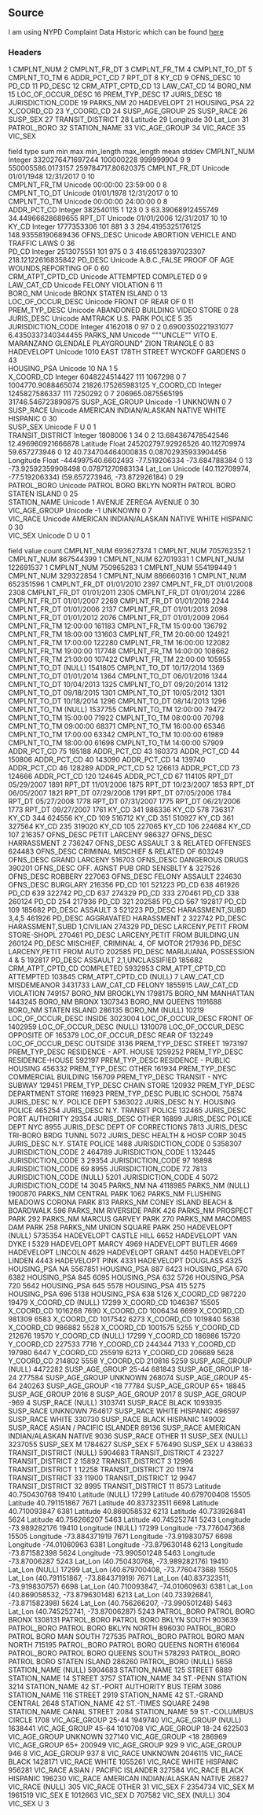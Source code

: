 ## Source

I am using NYPD Complaint Data Historic which can be found [here](https://data.cityofnewyork.us/Public-Safety/NYPD-Complaint-Data-Historic/qgea-i56i)


### Headers

1   CMPLNT_NUM
2   CMPLNT_FR_DT
3   CMPLNT_FR_TM
4   CMPLNT_TO_DT
5   CMPLNT_TO_TM
6   ADDR_PCT_CD
7   RPT_DT
8   KY_CD
9   OFNS_DESC
10  PD_CD
11  PD_DESC
12  CRM_ATPT_CPTD_CD
13  LAW_CAT_CD
14  BORO_NM
15  LOC_OF_OCCUR_DESC
16  PREM_TYP_DESC
17  JURIS_DESC
18  JURISDICTION_CODE
19  PARKS_NM
20  HADEVELOPT
21  HOUSING_PSA
22  X_COORD_CD
23  Y_COORD_CD
24  SUSP_AGE_GROUP
25  SUSP_RACE
26  SUSP_SEX
27  TRANSIT_DISTRICT
28  Latitude
29  Longitude
30  Lat_Lon
31  PATROL_BORO
32  STATION_NAME
33  VIC_AGE_GROUP
34  VIC_RACE
35  VIC_SEX


field              type     sum                 min                                                max                            min_length  max_length  mean                stddev
CMPLNT_NUM         Integer  3320276471697244    100000228                                          999999904                      9           9           550005586.0173157   259784717.80620375
CMPLNT_FR_DT       Unicode                      01/01/1948                                         12/31/2017                     0           10                              
CMPLNT_FR_TM       Unicode                      00:00:00                                           23:59:00                       0           8                               
CMPLNT_TO_DT       Unicode                      01/01/1978                                         12/31/2017                     0           10                              
CMPLNT_TO_TM       Unicode                      00:00:00                                           24:00:00                       0           8                               
ADDR_PCT_CD        Integer  382540115           1                                                  123                            0           3           63.39068912455749   34.44966628689655
RPT_DT             Unicode                      01/01/2006                                         12/31/2017                     10          10                              
KY_CD              Integer  1777353306          101                                                881                            3           3           294.4195325176125   148.93558190689436
OFNS_DESC          Unicode                      ABORTION                                           VEHICLE AND TRAFFIC LAWS       0           36                              
PD_CD              Integer  2513075551          101                                                975                            0           3           416.65128397023307  218.12122616835842
PD_DESC            Unicode                      A.B.C.,FALSE PROOF OF AGE                          WOUNDS,REPORTING OF            0           60                              
CRM_ATPT_CPTD_CD   Unicode                      ATTEMPTED                                          COMPLETED                      0           9                               
LAW_CAT_CD         Unicode                      FELONY                                             VIOLATION                      6           11                              
BORO_NM            Unicode                      BRONX                                              STATEN ISLAND                  0           13                              
LOC_OF_OCCUR_DESC  Unicode                      FRONT OF                                           REAR OF                        0           11                              
PREM_TYP_DESC      Unicode                      ABANDONED BUILDING                                 VIDEO STORE                    0           28                              
JURIS_DESC         Unicode                      AMTRACK                                            U.S. PARK POLICE               5           35                              
JURISDICTION_CODE  Integer  4162018             0                                                  97                             0           2           0.6900350221931077  6.4350337340344455
PARKS_NM           Unicode                      """UNCLE"" VITO E. MARANZANO GLENDALE PLAYGROUND"  ZION TRIANGLE                  0           83                              
HADEVELOPT         Unicode                      1010 EAST 178TH STREET                             WYCKOFF GARDENS                0           43                              
HOUSING_PSA        Unicode                      10                                                 NA                             1           5                               
X_COORD_CD         Integer  6048224514427       111                                                1067298                        0           7           1004770.9088465074  21826.175265983125
Y_COORD_CD         Integer  1245827586337       111                                                7250292                        0           7           206965.0875565195   31746.546723890875
SUSP_AGE_GROUP     Unicode                      -1                                                 UNKNOWN                        0           7                               
SUSP_RACE          Unicode                      AMERICAN INDIAN/ALASKAN NATIVE                     WHITE HISPANIC                 0           30                              
SUSP_SEX           Unicode                      F                                                  U                              0           1                               
TRANSIT_DISTRICT   Integer  1808006             1                                                  34                             0           2           13.684367478542546  12.496960921666878
Latitude           Float    245202797.92926526  40.112709974                                       59.657273946                   0           12          40.734704464000835  0.08702935933904456
Longitude          Float    -444997540.6602493  -77.519206334                                      -73.684788384                  0           13          -73.92592359908498  0.07871270983134
Lat_Lon            Unicode                      (40.112709974, -77.519206334)                      (59.657273946, -73.872926184)  0           29                              
PATROL_BORO        Unicode                      PATROL BORO BKLYN NORTH                            PATROL BORO STATEN ISLAND      0           25                              
STATION_NAME       Unicode                      1 AVENUE                                           ZEREGA AVENUE                  0           30                              
VIC_AGE_GROUP      Unicode                      -1                                                 UNKNOWN                        0           7                               
VIC_RACE           Unicode                      AMERICAN INDIAN/ALASKAN NATIVE                     WHITE HISPANIC                 0           30                              
VIC_SEX            Unicode                      D                                                  U                              0           1                               


field              value                           count
CMPLNT_NUM         693627374                       1
CMPLNT_NUM         705762352                       1
CMPLNT_NUM         867544399                       1
CMPLNT_NUM         627019331                       1
CMPLNT_NUM         122691537                       1
CMPLNT_NUM         750965283                       1
CMPLNT_NUM         554199449                       1
CMPLNT_NUM         329322854                       1
CMPLNT_NUM         886660316                       1
CMPLNT_NUM         652351596                       1
CMPLNT_FR_DT       01/01/2010                      2397
CMPLNT_FR_DT       01/01/2008                      2308
CMPLNT_FR_DT       01/01/2011                      2305
CMPLNT_FR_DT       01/01/2014                      2286
CMPLNT_FR_DT       01/01/2007                      2269
CMPLNT_FR_DT       01/01/2016                      2244
CMPLNT_FR_DT       01/01/2006                      2137
CMPLNT_FR_DT       01/01/2013                      2098
CMPLNT_FR_DT       01/01/2012                      2076
CMPLNT_FR_DT       01/01/2009                      2064
CMPLNT_FR_TM       12:00:00                        161183
CMPLNT_FR_TM       15:00:00                        136792
CMPLNT_FR_TM       18:00:00                        131603
CMPLNT_FR_TM       20:00:00                        124921
CMPLNT_FR_TM       17:00:00                        122280
CMPLNT_FR_TM       16:00:00                        122082
CMPLNT_FR_TM       19:00:00                        117748
CMPLNT_FR_TM       14:00:00                        108662
CMPLNT_FR_TM       21:00:00                        107422
CMPLNT_FR_TM       22:00:00                        105955
CMPLNT_TO_DT       (NULL)                          1541805
CMPLNT_TO_DT       10/17/2014                      1369
CMPLNT_TO_DT       01/01/2014                      1364
CMPLNT_TO_DT       06/01/2016                      1344
CMPLNT_TO_DT       10/04/2013                      1325
CMPLNT_TO_DT       09/20/2014                      1312
CMPLNT_TO_DT       09/18/2015                      1301
CMPLNT_TO_DT       10/05/2012                      1301
CMPLNT_TO_DT       10/18/2014                      1296
CMPLNT_TO_DT       08/14/2013                      1296
CMPLNT_TO_TM       (NULL)                          1537755
CMPLNT_TO_TM       12:00:00                        79472
CMPLNT_TO_TM       15:00:00                        71922
CMPLNT_TO_TM       08:00:00                        70798
CMPLNT_TO_TM       09:00:00                        68371
CMPLNT_TO_TM       16:00:00                        65346
CMPLNT_TO_TM       17:00:00                        63342
CMPLNT_TO_TM       10:00:00                        61989
CMPLNT_TO_TM       18:00:00                        61698
CMPLNT_TO_TM       14:00:00                        57909
ADDR_PCT_CD        75                              195188
ADDR_PCT_CD        43                              160373
ADDR_PCT_CD        44                              150806
ADDR_PCT_CD        40                              143090
ADDR_PCT_CD        14                              139740
ADDR_PCT_CD        46                              128289
ADDR_PCT_CD        52                              126613
ADDR_PCT_CD        73                              124666
ADDR_PCT_CD        120                             124645
ADDR_PCT_CD        67                              114105
RPT_DT             05/29/2007                      1891
RPT_DT             11/01/2006                      1875
RPT_DT             10/23/2007                      1853
RPT_DT             06/05/2007                      1821
RPT_DT             07/29/2008                      1791
RPT_DT             07/05/2006                      1784
RPT_DT             05/27/2008                      1778
RPT_DT             07/31/2007                      1775
RPT_DT             06/21/2006                      1773
RPT_DT             09/27/2007                      1761
KY_CD              341                             986336
KY_CD              578                             736317
KY_CD              344                             624556
KY_CD              109                             516712
KY_CD              351                             510927
KY_CD              361                             327564
KY_CD              235                             319020
KY_CD              105                             227065
KY_CD              106                             224684
KY_CD              107                             216357
OFNS_DESC          PETIT LARCENY                   986327
OFNS_DESC          HARRASSMENT 2                   736247
OFNS_DESC          ASSAULT 3 & RELATED OFFENSES    624483
OFNS_DESC          CRIMINAL MISCHIEF & RELATED OF  603249
OFNS_DESC          GRAND LARCENY                   516703
OFNS_DESC          DANGEROUS DRUGS                 390201
OFNS_DESC          OFF. AGNST PUB ORD SENSBLTY &   327526
OFNS_DESC          ROBBERY                         227063
OFNS_DESC          FELONY ASSAULT                  224630
OFNS_DESC          BURGLARY                        216356
PD_CD              101                             521223
PD_CD              638                             461926
PD_CD              639                             322742
PD_CD              637                             274329
PD_CD              333                             270461
PD_CD              338                             260124
PD_CD              254                             217936
PD_CD              321                             202585
PD_CD              567                             192817
PD_CD              109                             185682
PD_DESC            ASSAULT 3                       521223
PD_DESC            HARASSMENT,SUBD 3,4,5           461926
PD_DESC            AGGRAVATED HARASSMENT 2         322742
PD_DESC            HARASSMENT,SUBD 1,CIVILIAN      274329
PD_DESC            LARCENY,PETIT FROM STORE-SHOPL  270461
PD_DESC            LARCENY,PETIT FROM BUILDING,UN  260124
PD_DESC            MISCHIEF, CRIMINAL 4, OF MOTOR  217936
PD_DESC            LARCENY,PETIT FROM AUTO         202585
PD_DESC            MARIJUANA, POSSESSION 4 & 5     192817
PD_DESC            ASSAULT 2,1,UNCLASSIFIED        185682
CRM_ATPT_CPTD_CD   COMPLETED                       5932953
CRM_ATPT_CPTD_CD   ATTEMPTED                       103845
CRM_ATPT_CPTD_CD   (NULL)                          7
LAW_CAT_CD         MISDEMEANOR                     3431733
LAW_CAT_CD         FELONY                          1855915
LAW_CAT_CD         VIOLATION                       749157
BORO_NM            BROOKLYN                        1798175
BORO_NM            MANHATTAN                       1443245
BORO_NM            BRONX                           1307343
BORO_NM            QUEENS                          1191688
BORO_NM            STATEN ISLAND                   286135
BORO_NM            (NULL)                          10219
LOC_OF_OCCUR_DESC  INSIDE                          3023004
LOC_OF_OCCUR_DESC  FRONT OF                        1402959
LOC_OF_OCCUR_DESC  (NULL)                          1310078
LOC_OF_OCCUR_DESC  OPPOSITE OF                     165379
LOC_OF_OCCUR_DESC  REAR OF                         132249
LOC_OF_OCCUR_DESC  OUTSIDE                         3136
PREM_TYP_DESC      STREET                          1973197
PREM_TYP_DESC      RESIDENCE - APT. HOUSE          1259252
PREM_TYP_DESC      RESIDENCE-HOUSE                 592197
PREM_TYP_DESC      RESIDENCE - PUBLIC HOUSING      456332
PREM_TYP_DESC      OTHER                           161934
PREM_TYP_DESC      COMMERCIAL BUILDING             156709
PREM_TYP_DESC      TRANSIT - NYC SUBWAY            129451
PREM_TYP_DESC      CHAIN STORE                     120932
PREM_TYP_DESC      DEPARTMENT STORE                116923
PREM_TYP_DESC      PUBLIC SCHOOL                   75874
JURIS_DESC         N.Y. POLICE DEPT                5363022
JURIS_DESC         N.Y. HOUSING POLICE             465254
JURIS_DESC         N.Y. TRANSIT POLICE             132465
JURIS_DESC         PORT AUTHORITY                  29354
JURIS_DESC         OTHER                           16899
JURIS_DESC         POLICE DEPT NYC                 8955
JURIS_DESC         DEPT OF CORRECTIONS             7813
JURIS_DESC         TRI-BORO BRDG TUNNL             5072
JURIS_DESC         HEALTH & HOSP CORP              3045
JURIS_DESC         N.Y. STATE POLICE               1488
JURISDICTION_CODE  0                               5358307
JURISDICTION_CODE  2                               464789
JURISDICTION_CODE  1                               132445
JURISDICTION_CODE  3                               29354
JURISDICTION_CODE  97                              16898
JURISDICTION_CODE  69                              8955
JURISDICTION_CODE  72                              7813
JURISDICTION_CODE  (NULL)                          5201
JURISDICTION_CODE  4                               5072
JURISDICTION_CODE  14                              3045
PARKS_NM           NA                              4118985
PARKS_NM           (NULL)                          1900870
PARKS_NM           CENTRAL PARK                    1062
PARKS_NM           FLUSHING MEADOWS CORONA PARK    813
PARKS_NM           CONEY ISLAND BEACH & BOARDWALK  596
PARKS_NM           RIVERSIDE PARK                  426
PARKS_NM           PROSPECT PARK                   292
PARKS_NM           MARCUS GARVEY PARK              270
PARKS_NM           MACOMBS DAM PARK                258
PARKS_NM           UNION SQUARE PARK               250
HADEVELOPT         (NULL)                          5735354
HADEVELOPT         CASTLE HILL                     6652
HADEVELOPT         VAN DYKE I                      5329
HADEVELOPT         MARCY                           4969
HADEVELOPT         BUTLER                          4669
HADEVELOPT         LINCOLN                         4629
HADEVELOPT         GRANT                           4450
HADEVELOPT         LINDEN                          4443
HADEVELOPT         PINK                            4331
HADEVELOPT         DOUGLASS                        4325
HOUSING_PSA        NA                              5567851
HOUSING_PSA        887                             6423
HOUSING_PSA        670                             6382
HOUSING_PSA        845                             6095
HOUSING_PSA        632                             5726
HOUSING_PSA        720                             5642
HOUSING_PSA        645                             5578
HOUSING_PSA        415                             5275
HOUSING_PSA        696                             5138
HOUSING_PSA        638                             5126
X_COORD_CD         987220                          19479
X_COORD_CD         (NULL)                          17299
X_COORD_CD         1046367                         15505
X_COORD_CD         1016268                         7690
X_COORD_CD         1006434                         6699
X_COORD_CD         981309                          6583
X_COORD_CD         1017542                         6273
X_COORD_CD         1019840                         5638
X_COORD_CD         986882                          5528
X_COORD_CD         1001575                         5255
Y_COORD_CD         212676                          19570
Y_COORD_CD         (NULL)                          17299
Y_COORD_CD         186986                          15720
Y_COORD_CD         227533                          7716
Y_COORD_CD         244344                          7133
Y_COORD_CD         197980                          6447
Y_COORD_CD         255919                          6213
Y_COORD_CD         206689                          5628
Y_COORD_CD         214802                          5558
Y_COORD_CD         210816                          5259
SUSP_AGE_GROUP     (NULL)                          4472282
SUSP_AGE_GROUP     25-44                           681843
SUSP_AGE_GROUP     18-24                           277584
SUSP_AGE_GROUP     UNKNOWN                         268074
SUSP_AGE_GROUP     45-64                           240263
SUSP_AGE_GROUP     <18                             77784
SUSP_AGE_GROUP     65+                             18845
SUSP_AGE_GROUP     2016                            8
SUSP_AGE_GROUP     2017                            8
SUSP_AGE_GROUP     -969                            4
SUSP_RACE          (NULL)                          3103741
SUSP_RACE          BLACK                           1093935
SUSP_RACE          UNKNOWN                         764617
SUSP_RACE          WHITE HISPANIC                  496597
SUSP_RACE          WHITE                           330730
SUSP_RACE          BLACK HISPANIC                  149002
SUSP_RACE          ASIAN / PACIFIC ISLANDER        89136
SUSP_RACE          AMERICAN INDIAN/ALASKAN NATIVE  9036
SUSP_RACE          OTHER                           11
SUSP_SEX           (NULL)                          3237055
SUSP_SEX           M                               1784627
SUSP_SEX           F                               576490
SUSP_SEX           U                               438633
TRANSIT_DISTRICT   (NULL)                          5904683
TRANSIT_DISTRICT   4                               23227
TRANSIT_DISTRICT   2                               15892
TRANSIT_DISTRICT   3                               12996
TRANSIT_DISTRICT   1                               12258
TRANSIT_DISTRICT   20                              11974
TRANSIT_DISTRICT   33                              11900
TRANSIT_DISTRICT   12                              9947
TRANSIT_DISTRICT   32                              8995
TRANSIT_DISTRICT   11                              8573
Latitude           40.750430768                    19410
Latitude           (NULL)                          17299
Latitude           40.679700408                    15505
Latitude           40.791151867                    7671
Latitude           40.837323511                    6698
Latitude           40.710093847                    6381
Latitude           40.869058532                    6213
Latitude           40.733926841                    5624
Latitude           40.756266207                    5463
Latitude           40.745252741                    5243
Longitude          -73.989282176                   19410
Longitude          (NULL)                          17299
Longitude          -73.776047368                   15505
Longitude          -73.884371919                   7671
Longitude          -73.919830757                   6698
Longitude          -74.01060963                    6381
Longitude          -73.879630148                   6213
Longitude          -73.871582398                   5624
Longitude          -73.990501248                   5463
Longitude          -73.87006287                    5243
Lat_Lon            (40.750430768, -73.989282176)   19410
Lat_Lon            (NULL)                          17299
Lat_Lon            (40.679700408, -73.776047368)   15505
Lat_Lon            (40.791151867, -73.884371919)   7671
Lat_Lon            (40.837323511, -73.919830757)   6698
Lat_Lon            (40.710093847, -74.01060963)    6381
Lat_Lon            (40.869058532, -73.879630148)   6213
Lat_Lon            (40.733926841, -73.871582398)   5624
Lat_Lon            (40.756266207, -73.990501248)   5463
Lat_Lon            (40.745252741, -73.87006287)    5243
PATROL_BORO        PATROL BORO BRONX               1308131
PATROL_BORO        PATROL BORO BKLYN SOUTH         903639
PATROL_BORO        PATROL BORO BKLYN NORTH         896030
PATROL_BORO        PATROL BORO MAN SOUTH           727535
PATROL_BORO        PATROL BORO MAN NORTH           715195
PATROL_BORO        PATROL BORO QUEENS NORTH        616064
PATROL_BORO        PATROL BORO QUEENS SOUTH        578293
PATROL_BORO        PATROL BORO STATEN ISLAND       286260
PATROL_BORO        (NULL)                          5658
STATION_NAME       (NULL)                          5904683
STATION_NAME       125 STREET                      6889
STATION_NAME       14 STREET                       3757
STATION_NAME       34 ST.-PENN STATION             3214
STATION_NAME       42 ST.-PORT AUTHORITY BUS TERM  3086
STATION_NAME       116 STREET                      2919
STATION_NAME       42 ST.-GRAND CENTRAL            2648
STATION_NAME       42 ST.-TIMES SQUARE             2498
STATION_NAME       CANAL STREET                    2084
STATION_NAME       59 ST.-COLUMBUS CIRCLE          1708
VIC_AGE_GROUP      25-44                           1949740
VIC_AGE_GROUP      (NULL)                          1638441
VIC_AGE_GROUP      45-64                           1010708
VIC_AGE_GROUP      18-24                           622503
VIC_AGE_GROUP      UNKNOWN                         327140
VIC_AGE_GROUP      <18                             286969
VIC_AGE_GROUP      65+                             200949
VIC_AGE_GROUP      929                             9
VIC_AGE_GROUP      946                             8
VIC_AGE_GROUP      937                             8
VIC_RACE           UNKNOWN                         2046115
VIC_RACE           BLACK                           1428171
VIC_RACE           WHITE                           1055261
VIC_RACE           WHITE HISPANIC                  956281
VIC_RACE           ASIAN / PACIFIC ISLANDER        327584
VIC_RACE           BLACK HISPANIC                  196230
VIC_RACE           AMERICAN INDIAN/ALASKAN NATIVE  26827
VIC_RACE           (NULL)                          305
VIC_RACE           OTHER                           31
VIC_SEX            F                               2354734
VIC_SEX            M                               1961519
VIC_SEX            E                               1012663
VIC_SEX            D                               707582
VIC_SEX            (NULL)                          304
VIC_SEX            U                               3
